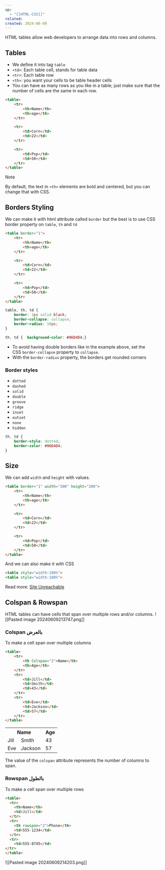 ```yaml
---
up:
  - "[[HTML-CSS]]"
related: 
created: 2024-06-09
---
```


HTML tables allow web developers to arrange data into rows and columns.
## Tables
- We define it into tag `table`
- `<td>`: Each table cell, stands for table data
- `<tr>`: Each table row
- `<th>`: you want your cells to be table header cells
- You can have as many rows as you like in a table; just make sure that the number of cells are the same in each row.

```html
<table>
	<tr>
		<th>Name</th>
		<th>age</th>
	</tr>

	<tr>
		<td>Corn</td>
		<td>22</td>
	</tr>

	<tr>
		<td>Pop</td>
		<td>50</td>
	</tr>
</table>
```

> [!note]
> By default, the text in `<th>` elements are bold and centered, but you can change that with CSS.

## Borders Styling
We can make it with html attribute called `border` but the best is to use CSS border property on `table`, `th` and `td`

```html
<table border="1">
	<tr>
		<th>Name</th>
		<th>age</th>
	</tr>

	<tr>
		<td>Corn</td>
		<td>22</td>
	</tr>

	<tr>
		<td>Pop</td>
		<td>50</td>
	</tr>
</table>
```

```css
table, th, td {
	border: 1px solid black;
	border-collapse: collapse;
	border-radius: 10px;
}

th, td {  background-color: #96D4D4;}
```

- To avoid having double borders like in the example above, set the CSS `border-collapse` property to `collapse`.
- With the `border-radius` property, the borders get rounded corners

### Border styles
- `dotted`     
- `dashed`     
- `solid`     
- `double`     
- `groove`     
- `ridge`     
- `inset`     
- `outset`     
- `none`     
- `hidden`

```css
th, td {
	border-style: dotted;
	border-color: #96D4D4;
}
```

## Size
We can add `width` and `height` with values.
```html
<table border="1" width="300" height="200">
	<tr>
		<th>Name</th>
		<th>age</th>
	</tr>

	<tr>
		<td>Corn</td>
		<td>22</td>
	</tr>

	<tr>
		<td>Pop</td>
		<td>50</td>
	</tr>
</table>
```
And we can also make it with CSS
```html
<table style="width:100%">
<table style="width:100%">
```
Read more: [Site Unreachable](https://www.w3schools.com/html/html_table_sizes.asp)

## Colspan & Rowspan
HTML tables can have cells that span over multiple rows and/or columns.
![[Pasted image 20240609213747.png]]
### Colspan بالعرض
To make a cell span over multiple columns
```html
<table>
	<tr>
		<th Colspan="2">Name</th>
		<th>Age</th>
	</tr>
	<tr>  
		<td>Jill</td>  
		<td>Smith</td>  
		<td>43</td>
	</tr>  
	<tr>  
		<td>Eve</td>  
		<td>Jackson</td>  
		<td>57</td>  
	</tr>
</table>
```

<table>
	<tr>
		<th Colspan="2">Name</th>
		<th>Age</th>
	</tr>
	<tr>  
		<td>Jill</td>  
		<td>Smith</td>  
		<td>43</td>
	</tr>  
	<tr>  
		<td>Eve</td>  
		<td>Jackson</td>  
		<td>57</td>  
	</tr>
</table>

The value of the `colspan` attribute represents the number of columns to span.

### Rowspan بالطول
To make a cell span over multiple rows
```html
<table>  
  <tr>  
    <th>Name</th>  
    <td>Jill</td>  
  </tr>  
  <tr>  
    <th rowspan="2">Phone</th>  
    <td>555-1234</td>  
  </tr>  
  <tr>  
    <td>555-8745</td>  
</tr>  
</table>
```

![[Pasted image 20240609214203.png]]